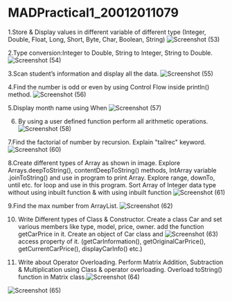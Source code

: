 # MADPractical1_20012011079
1.Store & Display values in different variable of different type (Integer, Double, Float, Long, Short, Byte, Char, Boolean, String)
![Screenshot (53)](https://user-images.githubusercontent.com/110376349/183417006-1b1e7d48-944d-42a5-8d57-36e6ad75eb08.png)

2.Type conversion:Integer to Double, String to Integer, String to Double.
![Screenshot (54)](https://user-images.githubusercontent.com/110376349/183417083-b541a455-736b-4591-b2f9-3242dfcda782.png)

3.Scan student’s information and display all the data.
![Screenshot (55)](https://user-images.githubusercontent.com/110376349/183417337-1e0cf4fd-00a4-44b0-bd6f-220f1ab9d129.png)

4.Find the number is odd or even by using Control Flow inside println() method.
![Screenshot (56)](https://user-images.githubusercontent.com/110376349/183417423-8030c05c-c741-43fd-a80c-e854a92ca341.png)

5.Display month name using When
![Screenshot (57)](https://user-images.githubusercontent.com/110376349/183417483-13369b98-edfe-4e8a-a8fa-e58b5894ceef.png)

6. By using a user defined function perform all arithmetic operations.
![Screenshot (58)](https://user-images.githubusercontent.com/110376349/183417522-9c66034d-442d-4223-98de-a8e49bbd444d.png)

7.Find the factorial of number by recursion. Explain "tailrec" keyword.
![Screenshot (60)](https://user-images.githubusercontent.com/110376349/185920033-01b71389-5a62-47c8-a906-4d308c03d12b.png)

8.Create different types of Array as shown in image. Explore Arrays.deepToString(), contentDeepToString() methods, IntArray variable .joinToString()  and use in program to print Array. Explore range, downTo, until etc. for loop and use in this program. Sort Array of Integer data type without using inbuilt function & with using inbuilt function
![Screenshot (61)](https://user-images.githubusercontent.com/110376349/185920163-c5e9e421-043a-4bf3-8e37-1dce1ced2998.png)

9.Find the max number from ArrayList.
![Screenshot (62)](https://user-images.githubusercontent.com/110376349/185920259-a37961c0-2792-42c2-aa7e-82658d6975b5.png)

10. Write Different types of Class & Constructor. Create a class Car and set various members like type, model, price, owner. add the function getCarPrice in it. Create an object of Car class and ![Screenshot (63)](https://user-images.githubusercontent.com/110376349/186051161-f80e3f1d-016d-47a6-94cd-36da3e77bd56.png)
access property of it. (getCarInformation(), getOriginalCarPrice(), getCurrentCarPrice(), displayCarInfo() etc.)

11. Write about Operator Overloading. Perform Matrix Addition, Subtraction & Multiplication using Class & operator overloading. Overload toString() function in Matrix class.![Screenshot (64)](https://user-images.githubusercontent.com/110376349/186181517-265785df-205a-4724-ba21-375d13028c67.png)

![Screenshot (65)](https://user-images.githubusercontent.com/110376349/186181501-e61edbf6-85a8-4b0f-af71-a3a8647409bf.png)
